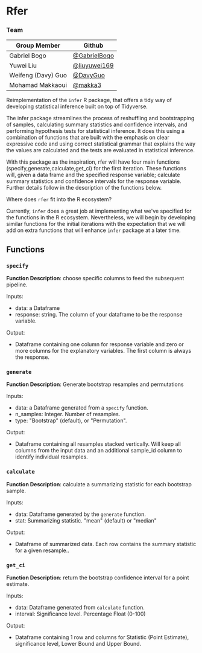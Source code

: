 # Rfer

### Team

|Group Member |Github |
|-|-|
|Gabriel Bogo|[@GabrielBogo](https://github.com/GabrielBogo)|
|Yuwei Liu |[@liuyuwei169](https://github.com/liuyuwei169)|
| Weifeng (Davy) Guo |[@DavyGuo](https://github.com/DavyGuo)|
|Mohamad Makkaoui |[@makka3](https://github.com/makka3)|

Reimplementation of the `infer` R package, that offers a tidy way of developing statistical inference built on top of Tidyverse.

The infer package streamlines the process of reshuffling and bootstrapping of samples, calculating summary statistics and confidence intervals, and performing hypothesis tests for statistical inference. It does this using a combination of functions that are built with the emphasis on clear expressive code and using correct statistical grammar that explains the way the values are calculated and the tests are evaluated in statistical inference.

With this package as the inspiration, rfer will have four main functions (specify,generate,calculate,get_ci) for the first iteration. These functions will, given a data frame and the specified response variable; calculate summary statistics and confidence intervals for the response variable. Further details follow in the description of the functions below.

Where does `rfer` fit into the R ecosystem?

Currently, `infer` does a great job at implementing what we've specified for the functions in the R ecosystem. Nevertheless, we will begin by developing similar functions for the initial iterations with the expectation that we will add on extra functions that will enhance `infer` package at a later time.

## Functions

### `specify`

**Function Description**: choose specific columns to feed the subsequent pipeline.

Inputs:  

- data: a Dataframe
- response: string. The column of your dataframe to be the response variable.

Output:  

- Dataframe containing one column for response variable and zero or more columns for the explanatory variables. The first column is always the response.

### `generate`

**Function Description**: Generate bootstrap resamples and permutations

Inputs:  

- data: a Dataframe generated from a `specify` function.
- n_samples: Integer. Number of resamples.
- type: "Bootstrap" (default), or "Permutation".

Output:  

- Dataframe containing all resamples stacked vertically. Will keep all columns from the input data and an additional sample_id column to identify individual resamples.

### `calculate`

**Function Description**: calculate a summarizing statistic for each bootstrap sample.

Inputs:  

- data: Dataframe generated by the `generate` function.
- stat: Summarizing statistic. "mean" (default) or "median"

Output:

- Dataframe of summarized data. Each row contains the summary statistic for a given resample..

### `get_ci`
**Function Description**: return the bootstrap confidence interval for a point estimate.


Inputs:

- data: Dataframe generated from `calculate` function.
- interval: Significance level. Percentage Float (0-100)

Output:

- Dataframe containing 1 row and columns for Statistic (Point Estimate), significance level, Lower Bound and Upper Bound.

